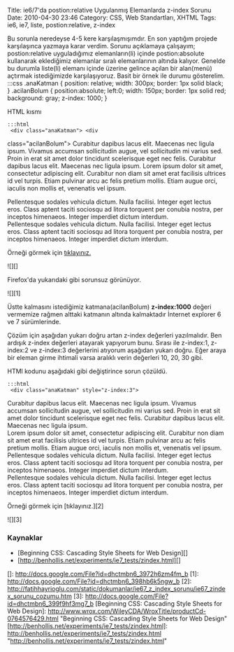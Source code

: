 Title: ie6/7&#039;da postion:relative Uygulanmış Elemanlarda z-index Sorunu
Date: 2010-04-30 23:46
Category: CSS, Web Standartları, XHTML
Tags: ie6, ie7, liste, postion:relative, z-index

Bu sorunla neredeyse 4-5 kere karşılaşmışımdır. En son yaptığım projede
karşılaşınca yazmaya karar verdim. Sorunu açıklamaya çalışayım;
postion:relative uyguladığımız elemanların(li) içinde postion:absolute
kullanarak eklediğimiz elemanlar sıralı elemanlarının altında kalıyor.
Genelde bu durumla liste(li) elemanı içinde üzerine gelince açılan bir
alan(menü) açtırmak istediğimizde karşılaşıyoruz.<!--more--> Basit bir
örnek ile durumu gösterelim. 	:::css
	 .anaKatman {
position: relative; width: 300px; border: 1px solid black; }
.acilanBolum { position:absolute; left:0; width: 150px; border: 1px
solid red; background: gray; z-index: 1000; } 

HTML kısmı

	:::html
	 <div class="anaKatman"> <div
class="acilanBolum"> Curabitur dapibus lacus elit. Maecenas nec ligula
ipsum. Vivamus accumsan sollicitudin augue, vel sollicitudin mi varius
sed. Proin in erat sit amet dolor tincidunt scelerisque eget nec felis.
Curabitur dapibus lacus elit. Maecenas nec ligula ipsum. </div> Lorem
ipsum dolor sit amet, consectetur adipiscing elit. Curabitur non diam
sit amet erat facilisis ultrices id vel turpis. Etiam pulvinar arcu ac
felis pretium mollis. Etiam augue orci, iaculis non mollis et, venenatis
vel ipsum. </div> <div class="anaKatman"> Pellentesque sodales
vehicula dictum. Nulla facilisi. Integer eget lectus eros. Class aptent
taciti sociosqu ad litora torquent per conubia nostra, per inceptos
himenaeos. Integer imperdiet dictum interdum. </div> <div
class="anaKatman"> Pellentesque sodales vehicula dictum. Nulla
facilisi. Integer eget lectus eros. Class aptent taciti sociosqu ad
litora torquent per conubia nostra, per inceptos himenaeos. Integer
imperdiet dictum interdum. </div> 

Örneği görmek için [tıklayınız.][]

![][]

Firefox'da yukarıdaki gibi sorunsuz görünüyor.

![][1]

Üstte kalmasını istediğimiz katmana(acilanBolum) **z-index:1000** değeri
vermemize rağmen alttaki katmanın altında kalmaktadır İnternet explorer
6 ve 7 sürümlerinde. 

Çözüm için aşağıdan yukarı doğru artan z-index değerleri yazılmalıdır.
Ben ardışık z-index değerleri atayarak yapıyorum bunu. Sırası ile
z-index:1, z-index:2 ve z-index:3 değerlerini atıyorum aşağıdan yukarı
doğru. Eğer araya bir eleman girme ihtimali varsa aralıklı verin
değerleri 10, 20, 30 gibi.

HTMl kodunu aşağıdaki gibi değiştirince sorun çözüldü.

	:::html
	 <div class="anaKatman" style="z-index:3">
<div class="acilanBolum"> Curabitur dapibus lacus elit. Maecenas nec
ligula ipsum. Vivamus accumsan sollicitudin augue, vel sollicitudin mi
varius sed. Proin in erat sit amet dolor tincidunt scelerisque eget nec
felis. Curabitur dapibus lacus elit. Maecenas nec ligula ipsum. </div>
Lorem ipsum dolor sit amet, consectetur adipiscing elit. Curabitur non
diam sit amet erat facilisis ultrices id vel turpis. Etiam pulvinar arcu
ac felis pretium mollis. Etiam augue orci, iaculis non mollis et,
venenatis vel ipsum. </div> <div class="anaKatman"
style="z-index:2"> Pellentesque sodales vehicula dictum. Nulla
facilisi. Integer eget lectus eros. Class aptent taciti sociosqu ad
litora torquent per conubia nostra, per inceptos himenaeos. Integer
imperdiet dictum interdum. </div> <div class="anaKatman"
style="z-index:1"> Pellentesque sodales vehicula dictum. Nulla
facilisi. Integer eget lectus eros. Class aptent taciti sociosqu ad
litora torquent per conubia nostra, per inceptos himenaeos. Integer
imperdiet dictum interdum. </div> 

Örneği görmek için [tıklayınız.][2]

![][3]

### Kaynaklar

-   [Beginning CSS: Cascading Style Sheets for Web Design][]
-   [http://benhollis.net/experiments/ie7_tests/zindex.html][]

</p>

  [tıklayınız.]: http://fatihhayrioglu.com/static/dokumanlar/ie67_z_index_sorunu/ie67_zindex_sorunu.htm
  []: http://docs.google.com/File?id=dhctmbn6_3972h6zm4fm_b
  [1]: http://docs.google.com/File?id=dhctmbn6_398hb6k5ngw_b
  [2]: http://fatihhayrioglu.com/static/dokumanlar/ie67_z_index_sorunu/ie67_zindex_sorunu_cozumu.htm
  [3]: http://docs.google.com/File?id=dhctmbn6_399f9hf3mg7_b
  [Beginning CSS: Cascading Style Sheets for Web Design]: http://www.wrox.com/WileyCDA/WroxTitle/productCd-0764576429.html
    "Beginning CSS: Cascading Style Sheets for Web Design"
  [http://benhollis.net/experiments/ie7_tests/zindex.html]: http://benhollis.net/experiments/ie7_tests/zindex.html
    "http://benhollis.net/experiments/ie7_tests/zindex.html"
